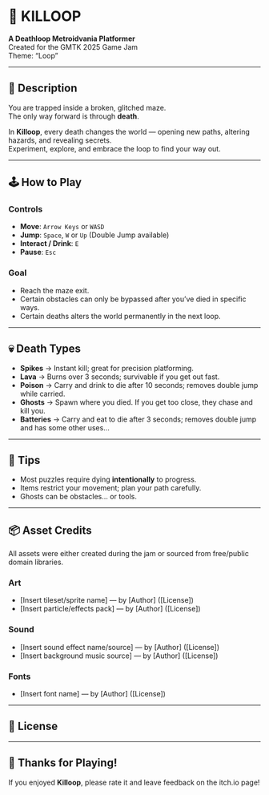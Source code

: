 # 🔁 KILLOOP

**A Deathloop Metroidvania Platformer**  
Created for the GMTK 2025 Game Jam  
Theme: “Loop”

---

## 📖 Description

You are trapped inside a broken, glitched maze.  
The only way forward is through **death**.  

In **Killoop**, every death changes the world — opening new paths, altering hazards, and revealing secrets.  
Experiment, explore, and embrace the loop to find your way out.

---

## 🕹 How to Play

### Controls
- **Move**: `Arrow Keys` or `WASD`
- **Jump**: `Space`, `W` or `Up` (Double Jump available)
- **Interact / Drink**: `E`
- **Pause**: `Esc`

### Goal
- Reach the maze exit.
- Certain obstacles can only be bypassed after you’ve died in specific ways.
- Certain deaths alters the world permanently in the next loop.

---

## 💀 Death Types

- **Spikes** → Instant kill; great for precision platforming.
- **Lava** → Burns over 3 seconds; survivable if you get out fast.
- **Poison** → Carry and drink to die after 10 seconds; removes double jump while carried.
- **Ghosts** → Spawn where you died. If you get too close, they chase and kill you.
- **Batteries** → Carry and eat to die after 3 seconds; removes double jump and has some other uses...

---

## 🧠 Tips
- Most puzzles require dying **intentionally** to progress.
- Items restrict your movement; plan your path carefully.
- Ghosts can be obstacles… or tools.

---

## 📦 Asset Credits

All assets were either created during the jam or sourced from free/public domain libraries.

### Art
- [Insert tileset/sprite name] — by [Author] ([License])
- [Insert particle/effects pack] — by [Author] ([License])

### Sound
- [Insert sound effect name/source] — by [Author] ([License])
- [Insert background music source] — by [Author] ([License])

### Fonts
- [Insert font name] — by [Author] ([License])

---

## 📜 License



---

## 🙌 Thanks for Playing!

If you enjoyed **Killoop**, please rate it and leave feedback on the itch.io page!
